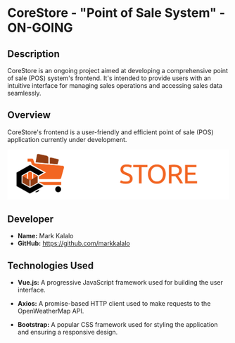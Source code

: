 # CoreStore - "Point of Sale System" - ON-GOING

## Description

CoreStore is an ongoing project aimed at developing a comprehensive point of sale (POS) system's frontend. It's intended to provide users with an intuitive interface for managing sales operations and accessing sales data seamlessly.

## Overview

CoreStore's frontend is a user-friendly and efficient point of sale (POS) application currently under development.

![CoreStore](./CoreStore.png)

## Developer

- **Name:** Mark Kalalo
- **GitHub:** https://github.com/markkalalo

## Technologies Used

- **Vue.js:** A progressive JavaScript framework used for building the user interface.
  
- **Axios:** A promise-based HTTP client used to make requests to the OpenWeatherMap API.

- **Bootstrap:** A popular CSS framework used for styling the application and ensuring a responsive design.